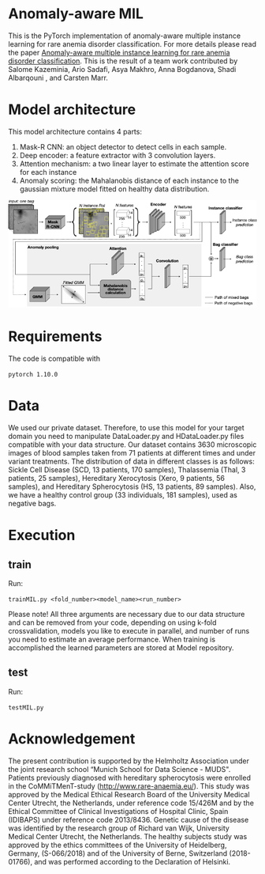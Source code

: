 # Anomaly-aware MIL
This is the PyTorch implementation of anomaly-aware multiple instance learning for rare anemia disorder classification.
For more details please read the paper 	[Anomaly-aware multiple instance learning for rare anemia disorder classification](https://www.example.com). 
This is the result of a team work contributed by Salome Kazeminia, Ario Sadafi, Asya Makhro, Anna Bogdanova, Shadi Albarqouni , and Carsten Marr.

# Model architecture 
This model architecture contains 4 parts:
1. Mask-R CNN: an object detector to detect cells in each sample.
2. Deep encoder: a feature extractor with 3 convolution layers.
3. Attention mechanism: a two linear layer to estimate the attention score for each instance
4. Anomaly scoring: the Mahalanobis distance of each instance to the gaussian mixture model fitted on healthy data distribution. 

![Anomaly-aware MIL architecture](diagram.png)

# Requirements
The code is compatible with 

```pytorch 1.10.0```

# Data
We used our private dataset. Therefore, to use this model for your target domain you need to manipulate DataLoader.py and HDataLoader.py files compatible with your data structure.
Our dataset contains 3630 microscopic images of blood samples taken from 71 patients at different times and under variant treatments. 
The distribution of data in different classes is as follows: Sickle Cell Disease (SCD, 13 patients, 170 samples), Thalassemia (Thal, 3 patients, 25 samples), Hereditary Xerocytosis (Xero, 9 patients, 56 samples), and Hereditary Spherocytosis (HS, 13 patients, 89 samples). 
Also, we have a healthy control group (33 individuals, 181 samples), used as negative bags.

# Execution
## train 
Run:

```trainMIL.py <fold_number><model_name><run_number>```

Please note!
All three arguments are necessary due to our data structure and can be removed from your code, depending on using k-fold crossvalidation, models you like to execute in parallel, and number of runs you need to estimate an average performance.
When training is accomplished the learned parameters are stored at Model repository.

## test
Run: 

```testMIL.py```

# Acknowledgement
The present contribution is supported by the Helmholtz Association under the joint research school “Munich School for Data Science - MUDS".
Patients previously diagnosed with hereditary spherocytosis were enrolled in the CoMMiTMenT-study (http://www.rare-anaemia.eu/). This study was approved by the Medical Ethical Research Board of the University Medical Center Utrecht, the Netherlands, under reference code 15/426M and by the Ethical Committee of Clinical Investigations of Hospital Clinic, Spain (IDIBAPS) under reference code 2013/8436. Genetic cause of the disease was identified by the research group of Richard van Wijk, University Medical Center Utrecht, the Netherlands. The healthy subjects study was approved by the ethics committees of the University of Heidelberg, Germany, (S-066/2018) and of the University of Berne, Switzerland (2018-01766), and was performed according to the Declaration of Helsinki.

